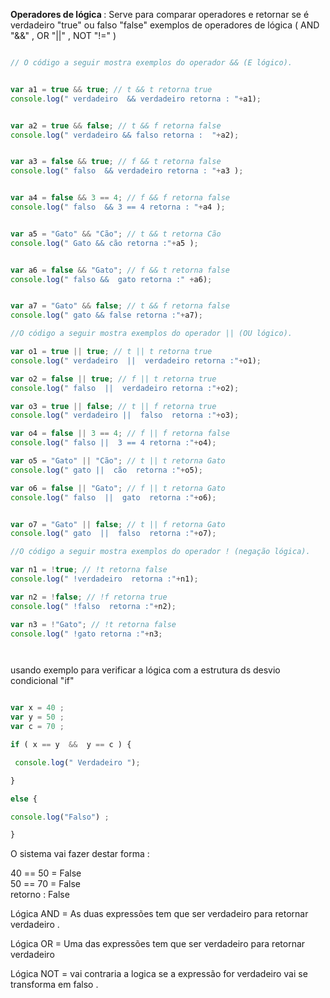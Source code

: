 <p> <strong>Operadores de lógica </strong> : Serve para comparar operadores e retornar se é verdadeiro "true" ou falso "false" exemplos de operadores de lógica ( AND "&&" , OR "||" , NOT "!=" ) </p> 


```javascript

// O código a seguir mostra exemplos do operador && (E lógico).


var a1 = true && true; // t && t retorna true
console.log(" verdadeiro  && verdadeiro retorna : "+a1);


var a2 = true && false; // t && f retorna false
console.log(" verdadeiro && falso retorna :  "+a2);


var a3 = false && true; // f && t retorna false
console.log(" falso  && verdadeiro retorna : "+a3 );


var a4 = false && 3 == 4; // f && f retorna false
console.log(" falso  && 3 == 4 retorna : "+a4 );


var a5 = "Gato" && "Cão"; // t && t retorna Cão
console.log(" Gato && cão retorna :"+a5 );


var a6 = false && "Gato"; // f && t retorna false
console.log(" falso &&  gato retorna :" +a6);


var a7 = "Gato" && false; // t && f retorna false
console.log(" gato && false retorna :"+a7);

//O código a seguir mostra exemplos do operador || (OU lógico).

var o1 = true || true; // t || t retorna true
console.log(" verdadeiro  ||  verdadeiro retorna :"+o1);

var o2 = false || true; // f || t retorna true
console.log(" falso  ||  verdadeiro retorna :"+o2);

var o3 = true || false; // t || f retorna true
console.log(" verdadeiro ||  falso  retorna :"+o3);

var o4 = false || 3 == 4; // f || f retorna false
console.log(" falso ||  3 == 4 retorna :"+o4);

var o5 = "Gato" || "Cão"; // t || t retorna Gato
console.log(" gato ||  cão  retorna :"+o5);

var o6 = false || "Gato"; // f || t retorna Gato
console.log(" falso  ||  gato  retorna :"+o6);


var o7 = "Gato" || false; // t || f retorna Gato
console.log(" gato  ||  falso  retorna :"+o7);

//O código a seguir mostra exemplos do operador ! (negação lógica).

var n1 = !true; // !t retorna false
console.log(" !verdadeiro  retorna :"+n1);

var n2 = !false; // !f retorna true
console.log(" !falso  retorna :"+n2);

var n3 = !"Gato"; // !t retorna false
console.log(" !gato retorna :"+n3;




```

<p> usando exemplo para verificar a lógica com a estrutura ds desvio condicional "if" </p>


```javascript 

var x = 40 ;
var y = 50 ;
var c = 70 ;

if ( x == y  &&  y == c ) {

 console.log(" Verdadeiro ");

}

else {

console.log("Falso") ;

}


```

<p> O sistema vai fazer destar forma : </p>

40 == 50 = False <br>
50 == 70 = False <br>
retorno : False <br>

Lógica AND = As duas expressões tem que ser verdadeiro para retornar verdadeiro . 
<br>

Lógica OR = Uma das expressões tem que ser verdadeiro para retornar verdadeiro <br> 

Lógica NOT = vai contraria a logica se a expressão for verdadeiro vai se transforma em falso .
<br> 